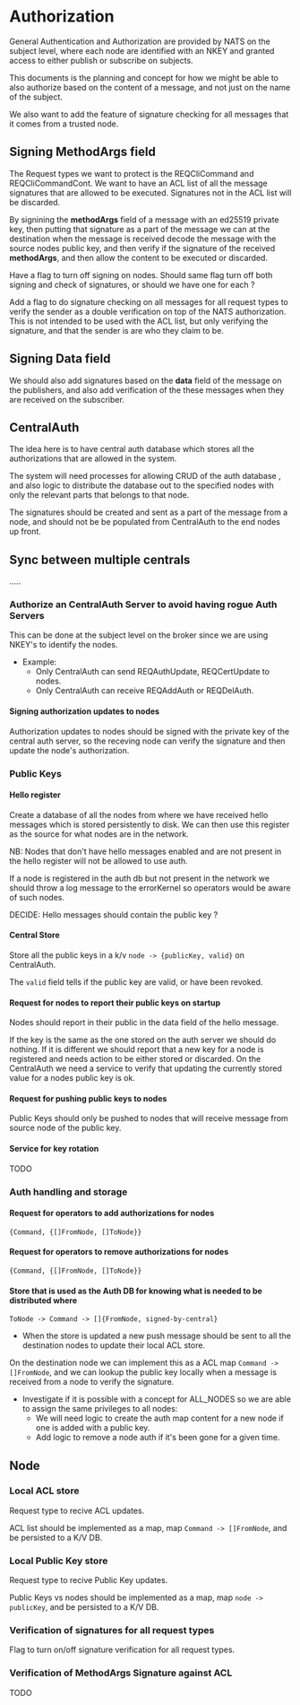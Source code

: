 # Authorization

General Authentication and Authorization are provided by NATS on the subject level, where each node are identified with an NKEY and granted access to either publish or subscribe on subjects.

This documents is the planning and concept for how we might be able to also authorize based on the content of a message, and not just on the name of the subject.

We also want to add the feature of signature checking for all messages that it comes from a trusted node.

## Signing MethodArgs field

The Request types we want to protect is the REQCliCommand and REQCliCommandCont. We want to have an ACL list of all the message signatures that are allowed to be executed. Signatures not in the ACL list will be discarded.

By signining the  **methodArgs** field of a message with an ed25519 private key, then putting that signature as a part of the message we can at the destination when the message is received decode the message with the source nodes public key, and then verify if the signature of the received **methodArgs**, and then allow the content to be executed or discarded.

Have a flag to turn off signing on nodes. Should same flag turn off both signing and check of signatures, or should we have one for each ?

Add a flag to do signature checking on all messages for all request types to verify the sender as a double verification on top of the NATS authorization. This is not intended to be used with the ACL list, but only verifying the signature, and that the sender is are who they claim to be.

## Signing Data field

We should also add signatures based on the **data** field of the message on the publishers, and also add verification of the these messages when they are received on the subscriber.

## CentralAuth

The idea here is to have central auth database which stores all the authorizations that are allowed in the system.

The system will need processes for allowing CRUD of the auth database , and also logic to distribute the database out to the specified nodes with only the relevant parts that belongs to that node.

The signatures should be created and sent as a part of the message from a node, and should not be be populated from CentralAuth to the end nodes up front.

## Sync between multiple centrals

.....

### Authorize an CentralAuth Server to avoid having rogue Auth Servers

This can be done at the subject level on the broker since we are using NKEY's to identify the nodes.

* Example:
  * Only CentralAuth can send REQAuthUpdate, REQCertUpdate to nodes.
  * Only CentralAuth can receive REQAddAuth or REQDelAuth.

#### Signing authorization updates to nodes

Authorization updates to nodes should be signed with the private key of the central auth server, so the receving node can verify the signature and then update the node's authorization.

### Public Keys

#### Hello register

Create a database of all the nodes from where we have received hello messages which is stored persistently to disk. We can then use this register as the source for what nodes are in the network.

NB: Nodes that don't have hello messages enabled and are not present in the hello register will not be allowed to use auth.

If a node is registered in the auth db but not present in the network we should throw a log message to the errorKernel so operators would be aware of such nodes.

DECIDE: Hello messages should contain the public key ?

#### Central Store

Store all the public keys in a k/v `node -> {publicKey, valid}` on CentralAuth.

The `valid` field tells if the public key are valid, or have been revoked.

#### Request for nodes to report their public keys on startup

Nodes should report in their public in the data field of the hello message.

If the key is the same as the one stored on the auth server we should do nothing. If it is different we should report that a new key for a node is registered and needs action to be either stored or discarded.
On the CentralAuth we need a service to verify that updating the currently stored value for a nodes public key is ok.

#### Request for pushing public keys to nodes

Public Keys should only be pushed to nodes that will receive message from source node of the public key.

#### Service for key rotation

TODO

### Auth handling and storage

#### Request for operators to add authorizations for nodes

`{Command, {[]FromNode, []ToNode}}`

#### Request for operators to remove authorizations for nodes

`{Command, {[]FromNode, []ToNode}}`

#### Store that is used as the Auth DB for knowing what is needed to be distributed where

`ToNode -> Command -> []{FromNode, signed-by-central}`

* When the store is updated a new push message should be sent to all the destination nodes to update their local ACL store.

On the destination node we can implement this as a ACL map `Command -> []FromNode`, and we can lookup the public key locally when a message is received from a node to verify the signature.

* Investigate if it is possible with a concept for ALL_NODES so we are able to assign the same privileges to all nodes:
  * We will need logic to create the auth map content for a new node if one is added with a public key.
  * Add logic to remove a node auth if it's been gone for a given time.

## Node

### Local ACL store

Request type to recive ACL updates.

ACL list should be implemented as a map, map `Command -> []FromNode`, and be persisted to a K/V DB.

### Local Public Key store

Request type to recive Public Key updates.

Public Keys vs nodes should be implemented as a map, map `node -> publicKey`, and be persisted to a K/V DB.

### Verification of signatures for all request types

Flag to turn on/off signature verification for all request types.

### Verification of MethodArgs Signature against ACL

TODO
